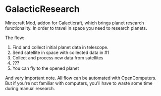 # GalacticResearch

Minecraft Mod, addon for Galacticraft, which brings planet research functionality.
In order to travel in space you need to research planets.

The flow:
1. Find and collect initial planet data in telescope.
2. Send satellite in space with collected data in #1
3. Collect and process new data from satellites
4. ???
5. You can fly to the opened planet

And very important note. All flow can be automated with OpenComputers.
But if you're not familiar with computers, you'll have to waste some time during manual research.